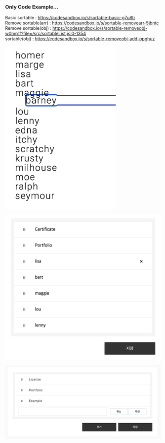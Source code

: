### Only Code Example...
Basic sortable : https://codesandbox.io/s/sortable-basic-g7u8tr<br/>
Remove sortable(arr) : https://codesandbox.io/s/sortable-removearr-5jbntc<br/>
Remove sortable(obj) : https://codesandbox.io/s/sortable-removeobj-w0mp1f?file=/src/sortableList.js:0-1354<br/>
sortable(obj) : https://codesandbox.io/s/sortable-removeobj-add-ppghuz

![img](./BasicExample/img.png)

![img](./RemoveExample/img.png)

![img](./Example/img.png)
